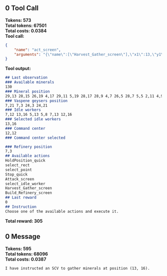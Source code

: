 ## 0 Tool Call
**Tokens: 573**  
**Total tokens: 67501**  
**Total costs: 0.0384**  
**Tool call:**  
```json
{
    "name": "act_screen",
    "arguments": "{\"name\":[\"Harvest_Gather_screen\"],\"x1\":13,\"y1\":16}"
}
```
**Tool output:**  
```markdown
## Last observation
### Available minerals
130
### Mineral position
29,13 28,15 26,19 4,17 29,11 5,19 28,17 28,9 4,7 26,5 28,7 5,5 2,11 4,9 2,13 4,15
### Vaspene geysers position
7,21 7,3 24,3 24,21
### Idle workers
7,12 13,16 5,13 5,8 7,13 12,16
### Selected idle workers
13,16
### Command center
12,12
### Command center selected

### Refinery position
7,3
## Available actions
HoldPosition_quick
select_rect
select_point
Stop_quick
Attack_screen
select_idle_worker
Harvest_Gather_screen
Build_Refinery_screen
## Last reward
0
## Instruction
Choose one of the available actions and execute it.
```
**Total reward: 305**  
## 0 Message
**Tokens: 595**  
**Total tokens: 68096**  
**Total costs: 0.0387**  
```markdown
I have instructed an SCV to gather minerals at position (13, 16).
```

